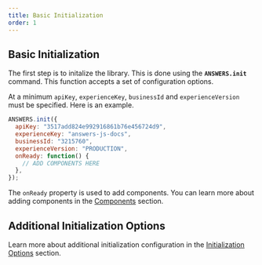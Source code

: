 ```yaml
---
title: Basic Initialization
order: 1
---
```


## Basic Initialization

The first step is to initalize the library. This is done using the **`ANSWERS.init`** command.
This function accepts a set of configuration options.

At a minimum `apiKey`, `experienceKey`, `businessId` and `experienceVersion` must be specified.
Here is an example.

```js
ANSWERS.init({
  apiKey: "3517add824e992916861b76e456724d9",
  experienceKey: "answers-js-docs",
  businessId: "3215760",
  experienceVersion: "PRODUCTION",
  onReady: function() {
    // ADD COMPONENTS HERE
  },
});
```

The `onReady` property is used to add components. You can learn more about adding components in the [Components](/components) section.

## Additional Initialization Options

Learn more about additional initialization configuration in the [Initialization Options](/initialization-options) section.
